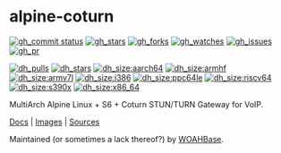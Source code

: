 # alpine-coturn

[![gh_commit status][201]][151]
[![gh_stars][202]][152]
[![gh_forks][203]][153]
[![gh_watches][204]][154]
[![gh_issues][216]][166]
[![gh_pr][217]][167]

[![dh_pulls][205]][155]
[![dh_stars][206]][156]
[![dh_size:aarch64][208]][158]
[![dh_size:armhf][210]][160]
[![dh_size:armv7l][209]][159]
[![dh_size:i386][211]][161]
[![dh_size:ppc64le][213]][163]
[![dh_size:riscv64][214]][164]
[![dh_size:s390x][215]][165]
[![dh_size:x86_64][207]][157]
<!--[![dh_size:loong64][212]][162]-->

MultiArch Alpine Linux + S6 + Coturn STUN/TURN Gateway for VoIP.

[Docs][112] | [Images][155] | [Sources][151]

Maintained (or sometimes a lack thereof?) by [WOAHBase][110].

[110]: https://woahbase.online/
[112]: https://woahbase.online/images/alpine-coturn/

[151]: https://github.com/woahbase/alpine-coturn
[152]: https://github.com/woahbase/alpine-coturn/stargazers
[153]: https://github.com/woahbase/alpine-coturn/network/members
[154]: https://github.com/woahbase/alpine-coturn/watchers
[155]: https://hub.docker.com/r/woahbase/alpine-coturn
[156]: https://hub.docker.com/r/woahbase/alpine-coturn
[157]: https://hub.docker.com/r/woahbase/alpine-coturn/tags?name=x86_64&ordering=last_updated
[158]: https://hub.docker.com/r/woahbase/alpine-coturn/tags?name=aarch64&ordering=last_updated
[159]: https://hub.docker.com/r/woahbase/alpine-coturn/tags?name=armv7l&ordering=last_updated
[160]: https://hub.docker.com/r/woahbase/alpine-coturn/tags?name=armhf&ordering=last_updated
[161]: https://hub.docker.com/r/woahbase/alpine-coturn/tags?name=i386&ordering=last_updated
[162]: https://hub.docker.com/r/woahbase/alpine-coturn/tags?name=loong64&ordering=last_updated
[163]: https://hub.docker.com/r/woahbase/alpine-coturn/tags?name=ppc64le&ordering=last_updated
[164]: https://hub.docker.com/r/woahbase/alpine-coturn/tags?name=riscv64&ordering=last_updated
[165]: https://hub.docker.com/r/woahbase/alpine-coturn/tags?name=s390x&ordering=last_updated
[166]: https://github.com/woahbase/alpine-coturn/issues
[167]: https://github.com/woahbase/alpine-coturn/pulls

[201]: https://img.shields.io/github/last-commit/woahbase/alpine-coturn?color=brightgreen&style=flat-square&logo=github
[202]: https://img.shields.io/github/stars/woahbase/alpine-coturn?color=brightgreen&style=flat-square&logo=github
[203]: https://img.shields.io/github/forks/woahbase/alpine-coturn?color=brightgreen&style=flat-square&logo=github
[204]: https://img.shields.io/github/watchers/woahbase/alpine-coturn?color=brightgreen&style=flat-square&logo=github
[205]: https://img.shields.io/docker/pulls/woahbase/alpine-coturn?color=brightgreen&style=flat-square&logo=docker&label=pulls
[206]: https://img.shields.io/docker/stars/woahbase/alpine-coturn?color=brightgreen&style=flat-square&logo=docker&label=stars
[207]: https://img.shields.io/docker/image-size/woahbase/alpine-coturn/x86_64?label=x86_64&color=brightgreen&style=flat-square&logo=docker
[208]: https://img.shields.io/docker/image-size/woahbase/alpine-coturn/aarch64?label=aarch64&color=brightgreen&style=flat-square&logo=docker
[209]: https://img.shields.io/docker/image-size/woahbase/alpine-coturn/armv7l?label=armv7l&color=brightgreen&style=flat-square&logo=docker
[210]: https://img.shields.io/docker/image-size/woahbase/alpine-coturn/armhf?label=armhf&color=brightgreen&style=flat-square&logo=docker
[211]: https://img.shields.io/docker/image-size/woahbase/alpine-coturn/i386?label=i386&color=brightgreen&style=flat-square&logo=docker
[212]: https://img.shields.io/docker/image-size/woahbase/alpine-coturn/loong64?label=loong64&color=brightgreen&style=flat-square&logo=docker
[213]: https://img.shields.io/docker/image-size/woahbase/alpine-coturn/ppc64le?label=ppc64le&color=brightgreen&style=flat-square&logo=docker
[214]: https://img.shields.io/docker/image-size/woahbase/alpine-coturn/riscv64?label=riscv64&color=brightgreen&style=flat-square&logo=docker
[215]: https://img.shields.io/docker/image-size/woahbase/alpine-coturn/s390x?label=s390x&color=brightgreen&style=flat-square&logo=docker
[216]: https://img.shields.io/github/issues/woahbase/alpine-coturn?color=brightgreen&style=flat-square&logo=github
[217]: https://img.shields.io/github/issues-pr/woahbase/alpine-coturn?color=brightgreen&style=flat-square&logo=github
